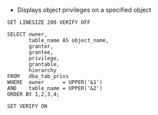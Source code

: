 
- Displays object privileges on a specified object

```
SET LINESIZE 200 VERIFY OFF

SELECT owner,
       table_name AS object_name,
       grantor,
       grantee,
       privilege,
       grantable,
       hierarchy
FROM   dba_tab_privs
WHERE  owner      = UPPER('&1')
AND    table_name = UPPER('&2')
ORDER BY 1,2,3,4;

SET VERIFY ON
```
